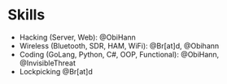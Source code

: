 # Skills
- Hacking (Server, Web): @ObiHann
- Wireless (Bluetooth, SDR, HAM, WiFi): @Br[at]d, @Obihann
- Coding (GoLang, Python, C#, OOP, Functional): @ObiHann, @InvisibleThreat
- Lockpicking @Br[at]d
